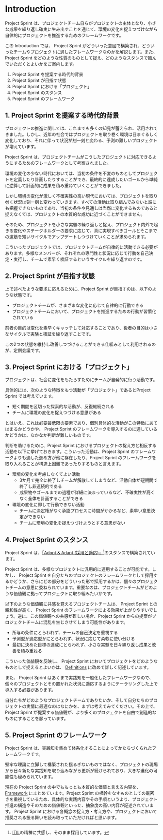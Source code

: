 # Introduction

Project Sprint は、プロジェクトチーム自らがプロジェクトの主体となり、小さな成果を繰り返し確実に生み出すことを通じて、環境の変化を捉えつづけながら自律的にプロジェクトを推進するためのフレームワークです。

この Introduction では、 Project Sprint がどういった意図で構築され、どういったチームやプロジェクトに適したフレームワークなのかを解説します。また、Project Sprint をどのような性質のものとして捉え、どのようなスタンスで臨んでいただくとよいかをご案内します。

1. Project Sprint を提案する時代的背景
2. Project Sprint が目指す状態
3. Project Sprint における「プロジェクト」
4. Project Sprint のスタンス
5. Project Sprint のフレームワーク

## 1. Project Sprint を提案する時代的背景

プロジェクトの推進に関しては、これまでも多くの知見が蓄えられ、活用されてきました。しかし、近年の社会ではプロジェクトを取り巻く環境は目まぐるしく変化しており、それに伴って状況が刻一刻と変わる、予測の難しいプロジェクトが増えています。

Project Sprint は、プロジェクトチームがこうしたプロジェクトに対応できるようにするためのフレームワークとして考案されました。

環境の変化の少ない時代においては、当初の条件を不変のものとしてプロジェクトを定義したり計画したりすることができ、最終的に達成したいゴールから単純に逆算して計画的に成果を積み重ねていくことができました。

しかし環境の変化が激しく不確実性の高い現代においては、プロジェクトを取り巻く状況は刻一刻と変わっていきます。すべての活動は取り組んでみないと誰にも把握できないものであり、当初の条件や見通しは当然に変化するものであると捉えなくては、プロジェクトの本質的な成功に近づくことができません。

そのため、プロジェクトを小さな実験の繰り返しと捉え、プロジェクト内外で起きる変化やステークホルダーの要求に応じて、真に実現すべきゴールとそこまでの道筋を短いサイクルでアップデートしつづけていくことが求められます。

こういったプロジェクトでは、プロジェクトチームが自律的に活動できる必要があります。多様なメンバーが、それぞれの専門性と状況に応じて行動を自己決定・実行し、チームで素早く検証するというサイクルを繰り返すのです。

## 2. Project Sprint が目指す状態

上で述べたような要求に応えるために、Project Sprint が目指すのは、以下のような状態です。

* プロジェクトチームが、さまざまな変化に応じて自律的に行動できる
* プロジェクトチームにおいて、プロジェクトを推進するための行動が習慣化されている

前者の目的は変化を素早くキャッチして対応することであり、後者の目的は小さなサイクルで実験と検証を繰り返すことです。

この2つの状態を維持し改善しつづけることができる仕組みとして利用されるのが、定例会議です。

## 3. Project Sprint における「プロジェクト」

プロジェクトは、社会に変化をもたらすためにチームが自発的に行う活動です。

具体的には、次のような特徴をもつ活動が「プロジェクト」であるとProject Sprint では考えています。

* 短く期間を区切った探索的な活動が、反復継続される
* チームに環境の変化を捉えつづける意思がある

とはいえ、これは必要最低限の要素であり、個別具体的な活動がこの特徴にあてはまるかどうかや、 Project Sprint のフレームワークを導入するのに適しているかどうかは、なかなか判断が難しいものです。

判断を助けるために、Project Sprint におけるプロジェクトの捉え方と相反する活動を以下に挙げておきます。こういった活動は、Project Sprint のフレームワークよりも適した進め方が他に存在したり、Project Sprint のフレームワークを取り入れることが構造上困難であったりするものと言えます。

* 環境の変化を考慮しなくてよい活動
  * 3か月で完全に終了しチームが解散してしまうなど、活動自体が短期間で終了し非連続的である
  * 成果物やゴールまでの過程が詳細に決まっているなど、不確実性が高くなく全体を計画することができる
* 環境の変化に即して行動できない活動
  * チームに決定権がなく承認プロセスに時間がかかるなど、素早い意思決定ができない
  * チームに環境の変化を捉えつづけようとする意思がない

## 4. Project Sprint のスタンス

Project Sprint は、[「Adopt & Adapt (採用と適応)」](#user-content-fn-1)[^1]のスタンスで構築されています。

Project Sprint は、多様なプロジェクトに汎用的に適用することが可能です。しかし、 Project Sprint を自分たちのプロジェクトのフレームワークとして採用するかどうか、さらにどの部分をどういった形で採用するかは、個々のプロジェクトチームの意思に委ねられています。重要なのは、プロジェクトチームがどのような価値観に拠ってプロジェクトに取り組みたいかです。

以下のような価値観に共感を覚えるプロジェクトチームは、 Project Sprint との親和性が高く、 Project Sprint のフレームワークによる効果が上がりやすいでしょう。逆に、この価値観への共感が難しい場合、Project Sprint からの提案がプロジェクトチームに混乱を生じさせてしまう可能性があります。

* 所与の条件にとらわれず、チームの自己決定を重視する
* 予測型か適応型かにとらわれず、状況に応じて柔軟に使い分ける
* 最初に決めた目標の達成にとらわれず、小さな実験を日々繰り返し成果と改善を積み重ねる

こういった価値観を反映し、 Project Sprint においてプロジェクトをどのようなものとして捉えるとよいかは、 [Definitions](definitions.md) に改めて詳しく記述しています。

また、 Project Sprint はあくまで実践知を一般化したフレームワークなので、個々のプロジェクトとその置かれた状況に適応するようにテーラリングした上で導入する必要があります。

自分たちがどのようなプロジェクトチームでありたいか、そして自分たちのプロジェクトの実情に最適なのはなにかを、まずは考えてみてください。その上で、 Project Sprint が提案する価値観が、より多くのプロジェクトを自由で創造的なものにすることを願っています。

## 5. Project Sprint のフレームワーク

Project Sprint は、実践知を集めて体系化することによってかたちづくられたフレームワークです。

堅牢な理論に立脚して構築された揺るぎないものではなく、プロジェクトの現場から日々新たな実践知を取り込みながら更新が続けられており、大きな進化の可能性も秘められています。

現在の Project Sprint の中でももっとも本質的な価値と言える内容を、 [Framework](framework.md) にまとめています。Project Sprint の根幹をなすものとしての厳密さを重視しているため、具体的な実践内容やその手順というより、プロジェクト推進の構造やそのための価値観といった、抽象度の高い内容が記述されています。 Project Sprint における各概念の捉え方・考え方や、プロジェクトにおいて推奨される振る舞いを読み取っていただければと思います。

[^1]: [ITIL](https://en.wikipedia.org/wiki/ITIL)の精神に共感し、そのまま採用しています。
